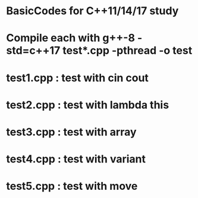 # BasicCodes for C++11/14/17 study

# Compile each with g++-8 -std=c++17 test*.cpp -pthread -o test

# test1.cpp   :   test with cin cout
# test2.cpp   :   test with lambda this
# test3.cpp   :   test with array
# test4.cpp   :   test with variant
# test5.cpp   :   test with move
